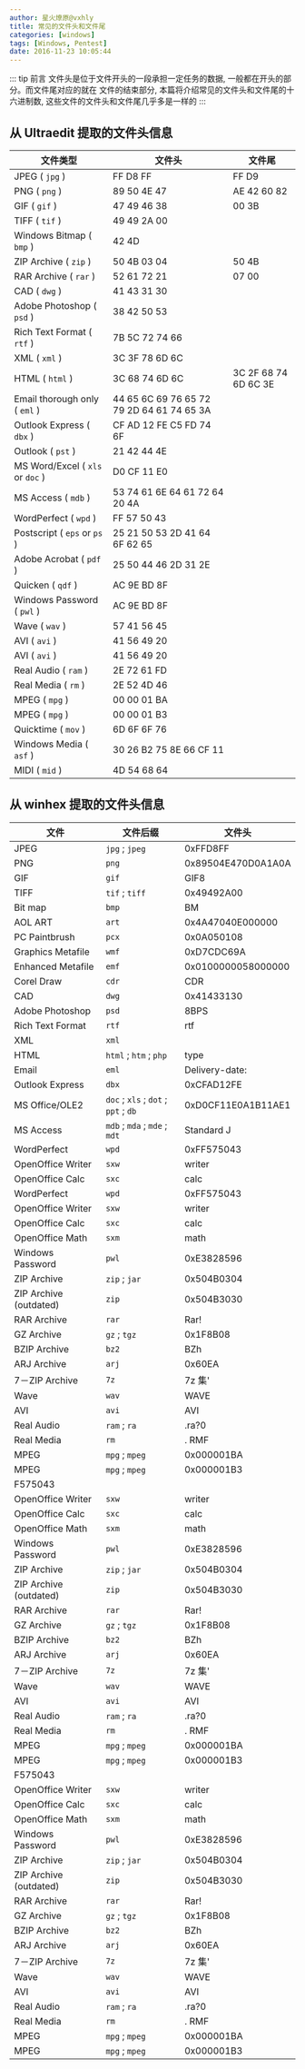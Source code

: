 ```yaml
---
author: 星火燎原@vxhly
title: 常见的文件头和文件尾
categories: [windows]
tags: [Windows, Pentest] 
date: 2016-11-23 10:05:44
---
```


::: tip 前言
文件头是位于文件开头的一段承担一定任务的数据, 一般都在开头的部分。而文件尾对应的就在 文件的结束部分, 本篇将介绍常见的文件头和文件尾的十六进制数, 这些文件的文件头和文件尾几乎多是一样的
:::
<!-- more -->

## 从 Ultraedit 提取的文件头信息

| 文件类型                       | 文件头                                    | 文件尾               |
|--------------------------------|-------------------------------------------|----------------------|
| JPEG ( `jpg` )                   | FF D8 FF                                  | FF D9                |
| PNG ( `png` )                    | 89 50 4E 47                               | AE 42 60 82          |
| GIF ( `gif` )                    | 47 49 46 38                               | 00 3B                |
| TIFF ( `tif` )                   | 49 49 2A 00                               |                      |
| Windows Bitmap ( `bmp` )         | 42 4D                                     |                      |
| ZIP Archive ( `zip` )            | 50 4B 03 04                               | 50 4B                |
| RAR Archive ( `rar` )            | 52 61 72 21                               | 07 00                |
| CAD ( `dwg` )                    | 41 43 31 30                               |                      |
| Adobe Photoshop ( `psd` )        | 38 42 50 53                               |                      |
| Rich Text Format ( `rtf` )       | 7B 5C 72 74 66                            |                      |
| XML ( `xml` )                    | 3C 3F 78 6D 6C                            |                      |
| HTML ( `html` )                  | 3C 68 74 6D 6C                            | 3C 2F 68 74 6D 6C 3E |
| Email thorough only ( `eml` )    | 44 65 6C 69 76 65 72 79 2D 64 61 74 65 3A |                      |
| Outlook Express ( `dbx` )        | CF AD 12 FE C5 FD 74 6F                   |                      |
| Outlook ( `pst` )                | 21 42 44 4E                               |                      |
| MS Word/Excel ( `xls` or `doc` ) | D0 CF 11 E0                               |                      |
| MS Access ( `mdb` )              | 53 74 61 6E 64 61 72 64 20 4A             |                      |
| WordPerfect ( `wpd` )            | FF 57 50 43                               |                      |
| Postscript ( `eps` or `ps` )     | 25 21 50 53 2D 41 64 6F 62 65             |                      |
| Adobe Acrobat ( `pdf` )          | 25 50 44 46 2D 31 2E                      |                      |
| Quicken ( `qdf` )                | AC 9E BD 8F                               |                      |
| Windows Password ( `pwl` )       | AC 9E BD 8F                               |                      |
| Wave ( `wav` )                   | 57 41 56 45                               |                      |
| AVI ( `avi` )                    | 41 56 49 20                               |                      |
| AVI ( `avi` )                    | 41 56 49 20                               |                      |
| Real Audio ( `ram` )             | 2E 72 61 FD                               |                      |
| Real Media ( `rm` )              | 2E 52 4D 46                               |                      |
| MPEG ( `mpg` )                   | 00 00 01 BA                               |                      |
| MPEG ( `mpg` )                   | 00 00 01 B3                               |                      |
| Quicktime ( `mov` )              | 6D 6F 6F 76                               |                      |
| Windows Media ( `asf` )          | 30 26 B2 75 8E 66 CF 11                   |                      |
| MIDI ( `mid` )                   | 4D 54 68 64                               |                      |

## 从 winhex 提取的文件头信息

| 文件                   | 文件后缀                     | 文件头             |
|------------------------|------------------------------|--------------------|
| JPEG                   | `jpg` ; `jpeg` | 0xFFD8FF           |
| PNG                    | `png` | 0x89504E470D0A1A0A |
| GIF                    | `gif` | GIF8               |
| TIFF                   | `tif` ; `tiff` | 0x49492A00         |
| Bit map                | `bmp` | BM                 |
| AOL ART                | `art` | 0x4A47040E000000   |
| PC Paintbrush          | `pcx` | 0x0A050108         |
| Graphics Metafile      | `wmf` | 0xD7CDC69A         |
| Enhanced Metafile      | `emf` | 0x0100000058000000 |
| Corel Draw             | `cdr` | CDR                |
| CAD                    | `dwg` | 0x41433130         |
| Adobe Photoshop        | `psd` | 8BPS               |
| Rich Text Format       | `rtf` | rtf                |
| XML                    | `xml` |                    |
| HTML                   | `html` ; `htm` ; `php` | type               |
| Email                  | `eml` | Delivery-date:     |
| Outlook Express        | `dbx` | 0xCFAD12FE         |
| MS Office/OLE2         | `doc` ; `xls` ; `dot` ; `ppt` ; `db` | 0xD0CF11E0A1B11AE1 |
| MS Access              | `mdb` ; `mda` ; `mde` ; `mdt` | Standard J         |
| WordPerfect            | `wpd` | 0xFF575043         |
| OpenOffice Writer      | `sxw` | writer             |
| OpenOffice Calc        | `sxc` | calc               |
| WordPerfect            | `wpd` | 0xFF575043         |
| OpenOffice Writer      | `sxw` | writer             |
| OpenOffice Calc        | `sxc` | calc               |
| OpenOffice Math        | `sxm` | math               |
| Windows Password       | `pwl` | 0xE3828596         |
| ZIP Archive            | `zip` ; `jar` | 0x504B0304         |
| ZIP Archive (outdated) | `zip` | 0x504B3030         |
| RAR Archive            | `rar` | Rar!               |
| GZ Archive             | `gz` ; `tgz` | 0x1F8B08           |
| BZIP Archive           | `bz2` | BZh                |
| ARJ Archive            | `arj` | 0x60EA             |
| 7－ZIP Archive         | `7z` | 7z 集'             |
| Wave                   | `wav` | WAVE               |
| AVI                    | `avi` | AVI                |
| Real Audio             | `ram` ; `ra` | .ra?0              |
| Real Media             | `rm` | . RMF               |
| MPEG                   | `mpg` ; `mpeg` | 0x000001BA         |
| MPEG                   | `mpg` ; `mpeg` | 0x000001B3         |
| F575043                |                              |                    |
| OpenOffice Writer      | `sxw` | writer             |
| OpenOffice Calc        | `sxc` | calc               |
| OpenOffice Math        | `sxm` | math               |
| Windows Password       | `pwl` | 0xE3828596         |
| ZIP Archive            | `zip` ; `jar` | 0x504B0304         |
| ZIP Archive (outdated) | `zip` | 0x504B3030         |
| RAR Archive            | `rar` | Rar!               |
| GZ Archive             | `gz` ; `tgz` | 0x1F8B08           |
| BZIP Archive           | `bz2` | BZh                |
| ARJ Archive            | `arj` | 0x60EA             |
| 7－ZIP Archive         | `7z` | 7z 集'             |
| Wave                   | `wav` | WAVE               |
| AVI                    | `avi` | AVI                |
| Real Audio             | `ram` ; `ra` | .ra?0              |
| Real Media             | `rm` | . RMF               |
| MPEG                   | `mpg` ; `mpeg` | 0x000001BA         |
| MPEG                   | `mpg` ; `mpeg` | 0x000001B3         |
| F575043                |                              |                    |
| OpenOffice Writer      | `sxw` | writer             |
| OpenOffice Calc        | `sxc` | calc               |
| OpenOffice Math        | `sxm` | math               |
| Windows Password       | `pwl` | 0xE3828596         |
| ZIP Archive            | `zip` ; `jar` | 0x504B0304         |
| ZIP Archive (outdated) | `zip` | 0x504B3030         |
| RAR Archive            | `rar` | Rar!               |
| GZ Archive             | `gz` ; `tgz` | 0x1F8B08           |
| BZIP Archive           | `bz2` | BZh                |
| ARJ Archive            | `arj` | 0x60EA             |
| 7－ZIP Archive         | `7z` | 7z 集'             |
| Wave                   | `wav` | WAVE               |
| AVI                    | `avi` | AVI                |
| Real Audio             | `ram` ; `ra` | .ra?0              |
| Real Media             | `rm` | . RMF               |
| MPEG                   | `mpg` ; `mpeg` | 0x000001BA         |
| MPEG                   | `mpg` ; `mpeg` | 0x000001B3         |

